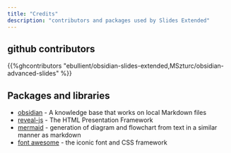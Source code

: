 ```yaml
---
title: "Credits"
description: "contributors and packages used by Slides Extended"
---
```


## github contributors

{{%ghcontributors "ebullient/obsidian-slides-extended,MSzturc/obsidian-advanced-slides" %}}

## Packages and libraries

* [obsidian](https://obsidian.md/) - A knowledge base that works on local Markdown files
* [reveal-js](http://lab.hakim.se/reveal-js) - The HTML Presentation Framework
* [mermaid](https://knsv.github.io/mermaid) - generation of diagram and flowchart from text in a similar manner as markdown
* [font awesome](http://fontawesome.io/) - the iconic font and CSS framework
